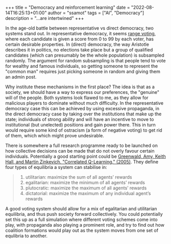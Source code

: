 +++
title = "Democracy and reinforcement learning"
date = "2022-08-14T16:25:13+01:00"
author = "ssamot"
tags = ["AI", "Democracy"]
description = "...are intertwined"
+++

In the age-old battle between representative vs direct democracy, two systems stand out. In representative democracy, it seems [range voting](https://rangevoting.org/WarrenSmithPages/homepage/rangevote.pdf), where each candidate is given a score from 0 to 99 by each voter, has certain desirable properties. In (direct) democracy, the way Aristotle describes it in politics, no elections take place but a group of qualified candidates (which can presumably be the whole population) is subsampled randomly. The argument for random subsampling is that people tend to vote for wealthy and famous individuals, so getting someone to represent the "common man" requires just picking someone in random and giving them an admin post.

Why institute these mechanisms in the first place? The idea is that as a society, we should have a way to express our preferences, the "genuine" will of the people. Both systems look flawed to me, as they allow for malicious players to dominate without much difficulty. In the representative democracy case this can be achieved by using excessive propaganda, in the direct democracy case by taking over the institutions that make up the state; individuals of strong ability and will have an incentive to move to institutional (but unelected) positions and gain power there. This in turn would require some kind of ostracism (a form of negative voting) to get rid of them, which which might prove undesirable.

There is somewhere a full research programme ready to be launched on how collective decisions can be made that do not overly favour certain individuals. Potentially a good starting point could be [Greenwald, Amy, Keith Hall, and Martin Zinkevich. "Correlated Q-Learning." (2005)](ftp://ftp.cs.brown.edu/pub/techreports/05/cs05-08.pdf). They define four types of equilibria a system can stabilise in:

> 1. utilitarian: maximize the sum of all agents’ rewards
> 2. egalitarian: maximize the minimum of all agents’ rewards
> 3. plutocratic: maximize the maximum of all agents’ rewards
> 4. dictatorial: maximize the maximum of any individual agent’s rewards

A good voting system should allow for a mix of egalitarian and utilitarian equilibria, and thus push society forward collectively. You could potentially set this up as a full simulation where different voting schemes come into play, with propaganda also playing a prominent role, and try to find out how coalition formations would play out as the system moves from one set of equlibria to another.

 <!-- There is a really good discussion [here](https://www.rangevoting.org/OmoUtil.html) that links societal utility to rather interesting results in economics and [AI](https://selfawaresystems.files.wordpress.com/2008/01/nature_of_self_improving_ai.pdf). -->
